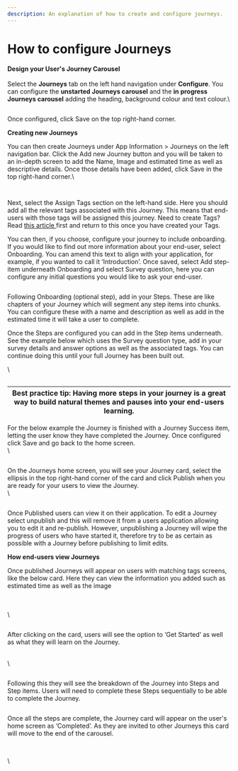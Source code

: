 ```yaml
---
description: An explanation of how to create and configure journeys.
---
```


# How to configure Journeys

**Design your User's Journey Carousel**\
\
Select the **Journeys** tab on the left hand navigation under **Configure**.  You can configure the **unstarted Journeys carousel** and the **in progress Journeys carousel** adding the heading, background colour and text colour.\


<figure><img src="https://lh7-us.googleusercontent.com/_3rGS_4lm9uiBoOqEi2fqQROynyIcuoOPKPp6sO7MoC2JIEj_r9JrtT1dn7POzMi9V2io689RRRnsc7-Vqx4hkRekwIw9Vx4crzSQZBxt1U2e-YYPhvPuuhRzP6Lmyqn4yroUGPHWzgD9DcFLIilZeM" alt=""><figcaption></figcaption></figure>

Once configured, click Save on the top right-hand corner.&#x20;



**Creating new Journeys**

You can then create Journeys under App Information > Journeys on the left navigation bar. Click the Add new Journey button and you will be taken to an in-depth screen to add the Name, Image and estimated time as well as descriptive details. Once those details have been added, click Save in the top right-hand corner.\


<figure><img src="https://lh7-us.googleusercontent.com/mCVvUDnrpnvxv-DJodE5dyhTekhX_o5aCZZFOSbFI4NxRi2zyvLp1q5pnXubzIaqwOijpguBSIu4oETXnojMzuXnnT4jVKQuVeUv4hmhGA-BlO7CzvTvwdAXMmce3Gehr0ygHZe85Iac-cBxfYe-oVM" alt=""><figcaption></figcaption></figure>

<figure><img src="https://lh7-us.googleusercontent.com/7y6VyS-tlz3Sbf3czJpIR2Tfux9JPMQUJ50mmzNDr0LihAqY2qbxaxm2-ewL3xWYCJ0VUlrcWpNfu0OBQP145IXqByIXbaApfcO7Nku_MDU3jpiWW8bS4wYvowGYQEosIyLMVcVkV46_i2wZJTwkwdk" alt=""><figcaption></figcaption></figure>

Next, select the Assign Tags section on the left-hand side. Here you should add all the relevant tags associated with this Journey. This means that end-users with those tags will be assigned this journey. Need to create Tags? Read [this article ](https://docs.google.com/document/d/1WKf-vGqVVcvBVHIVwDhq3x9ckih5IeDyjBFIWefe\_WA/edit)first and return to this once you have created your Tags.

You can then, if you choose, configure your journey to include onboarding. If you would like to find out more information about your end-user, select Onboarding. You can amend this text to align with your application, for example, if you wanted to call it ‘Introduction’. Once saved, select Add step-item underneath Onboarding and select Survey question, here you can configure any initial questions you would like to ask your end-user.



<figure><img src="https://lh7-us.googleusercontent.com/hw5Y9wo8GTNAN8enkHCGv6CUrNyWudpCVCqBSYY3_TY1PNLBpUXUSxaCyvBJLvPrBNwGkWU9esdMTe6guYzlaoLg09E95PtHPwCo64Zg9RZTn3M6TfxdCGcg07-mE_fIANmx_yhZPXD0brwIydDhpyM" alt=""><figcaption></figcaption></figure>



Following Onboarding (optional step), add in your Steps. These are like chapters of your Journey which will segment any step items into chunks. You can configure these with a name and description as well as add in the estimated time it will take a user to complete.

Once the Steps are configured you can add in the Step items underneath. See the example below which uses the Survey question type, add in your survey details and answer options as well as the associated tags. You can continue doing this until your full Journey has been built out.

\


<figure><img src="https://lh7-us.googleusercontent.com/J1yiI2A6A23f9nua8DO4XrECZI6zenSNe8JpMpUcjy3jJL4PhTWpn_fcGAH-fqxrkSYAH0relEI8u7WahwKWr7zkGyelGZuuUJU6aLF7OPuj7ph_eQfwjiIw213QYi-XcwZJiYaMH0p-5JNF-4RyIXk" alt=""><figcaption></figcaption></figure>

| Best practice tip: Having more steps in your journey is a great way to build natural themes and pauses into your end-users learning.  |
| ------------------------------------------------------------------------------------------------------------------------------------- |



For the below example the Journey is finished with a Journey Success item, letting the user know they have completed the Journey. Once configured click Save and go back to the home screen.\
\


<figure><img src="https://lh7-us.googleusercontent.com/RGSifs_Dp-IdcZTnASUYBN8W7wBDULMt8djVkh1BsK3eJOHsWGy_pgihPHc8rip0jxSRtzV2WBu0gJOtLWPjByj-oJCFaUADCkvrPIqiw7id1kPfieRMz_C16XrmJaLGq4WpohC7wdI6KIxRysG_qE4" alt=""><figcaption></figcaption></figure>

On the Journeys home screen, you will see your Journey card, select the ellipsis in the top right-hand corner of the card and click Publish when you are ready for your users to view the Journey.\
\


<figure><img src="https://lh7-us.googleusercontent.com/IFVZuoOPICNpnpmHbQcy5vdyxwYF2puHq_wSL6Fmri1idiIRCkiDgUau0aii8svTB3ymzS-JJ7jzmMl3HK0z5zv9G0mPUa686BPVIqXDNrqNz6UPbrTETOvO26BmYdA1zF8tHPG_1KsmhFhGTWSofxA" alt=""><figcaption></figcaption></figure>

Once Published users can view it on their application. To edit a Journey select unpublish and this will remove it from a users application allowing you to edit it and re-publish. However, unpublishing a Journey will wipe the progress of users who have started it, therefore try to be as certain as possible with a Journey before publishing to limit edits.



**How end-users view Journeys**

Once published Journeys will appear on users with matching tags screens, like the below card. Here they can view the information you added such as estimated time as well as the image

\
\
\


<figure><img src="https://lh7-us.googleusercontent.com/eFzS0MT8F9Ag_M_R4PwhJPXa7A5duHFDxILRFcGF-62MOHDtJmWt6_7e0SNBCljNNJB9sqkPwVuMxWlC1Y9sc0x3DPGaQazpVGp0aKMj1EPuvRmh_Fyq0OOj32lwNlxZQph-QYVduS1QyoGdCyVtiqg" alt=""><figcaption></figcaption></figure>

After clicking on the card, users will see the option to ‘Get Started’ as well as what they will learn on the Journey.

\
\


<figure><img src="https://lh7-us.googleusercontent.com/jc9FmMiuT6BTmQHzJrnbE8Zb_sTpPUe-AwV-Mx85Yrgrk21bZ3T6-c7w4eqpZXNQ29ATqNHB_4P_rjq4pTTf-aGCx-w04S8jw6-nH_z0CzBKDRtu4YljVvr3a8V0Qq8vO-EwQqmWXPzNi-VPR1P57QY" alt=""><figcaption></figcaption></figure>

Following this they will see the breakdown of the Journey into Steps and Step items. Users will need to complete these Steps sequentially to be able to complete the Journey.

<figure><img src="https://lh7-us.googleusercontent.com/Xw8bNTP60v8Rt_YiDPNpW4EKoMlK3DV0uFSH6afSCRh6nuAyp0uUTEmSkBklUJWeRcQGS058RZp38PXIAGE34haU1vvwQ1G3gul244BCDScFh5FWcxJce-cRepUpPdoIQQ4QfGB8AVxY2FtvXo3ycWY" alt=""><figcaption></figcaption></figure>



Once all the steps are complete, the Journey card will appear on the user's home screen as ‘Completed’. As they are invited to other Journeys this card will move to the end of the carousel.

<figure><img src="https://lh7-us.googleusercontent.com/wEWLn5j0P1Wjh3g2aSX2webMLwPfkg6FuUlC7an2aVhV07dgc0TZIkc2X-p-aSpvQrOfU_Gklbpe1GChlffV4GpAi_qeFxf3-3v0VUK9hxnIWAOkqQTSA3N3AEZQKSpl65H_DuGo5Sb-TB8n5PpXu2c" alt=""><figcaption></figcaption></figure>

\
\
